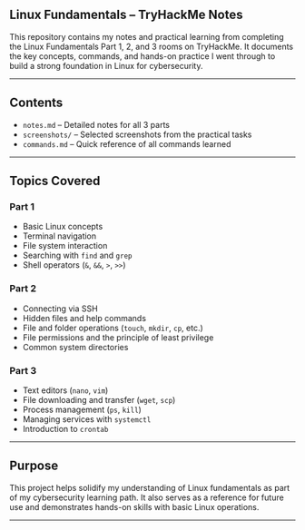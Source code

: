 ## Linux Fundamentals – TryHackMe Notes

This repository contains my notes and practical learning from completing the Linux Fundamentals Part 1, 2, and 3 rooms on TryHackMe. It documents the key concepts, commands, and hands-on practice I went through to build a strong foundation in Linux for cybersecurity.

---

## Contents

- `notes.md` – Detailed notes for all 3 parts  
- `screenshots/` – Selected screenshots from the practical tasks  
- `commands.md` – Quick reference of all commands learned

---

## Topics Covered

### Part 1
- Basic Linux concepts
- Terminal navigation
- File system interaction
- Searching with `find` and `grep`
- Shell operators (`&`, `&&`, `>`, `>>`)

### Part 2
- Connecting via SSH
- Hidden files and help commands
- File and folder operations (`touch`, `mkdir`, `cp`, etc.)
- File permissions and the principle of least privilege
- Common system directories

### Part 3
- Text editors (`nano`, `vim`)
- File downloading and transfer (`wget`, `scp`)
- Process management (`ps`, `kill`)
- Managing services with `systemctl`
- Introduction to `crontab`

---

## Purpose

This project helps solidify my understanding of Linux fundamentals as part of my cybersecurity learning path. It also serves as a reference for future use and demonstrates hands-on skills with basic Linux operations.

---

